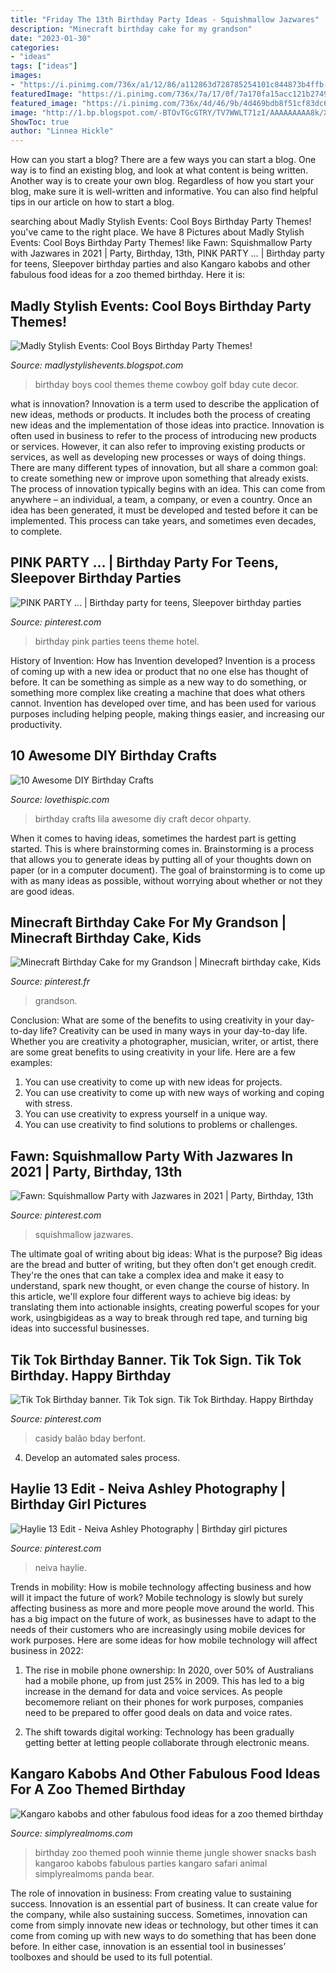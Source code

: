 ```yaml
---
title: "Friday The 13th Birthday Party Ideas - Squishmallow Jazwares"
description: "Minecraft birthday cake for my grandson"
date: "2023-01-30"
categories:
- "ideas"
tags: ["ideas"]
images:
- "https://i.pinimg.com/736x/a1/12/86/a112863d728785254101c844873b4ffb--pink-parties-theme-cakes.jpg"
featuredImage: "https://i.pinimg.com/736x/7a/17/0f/7a170fa15acc121b27493ac6c7e6540d.jpg"
featured_image: "https://i.pinimg.com/736x/4d/46/9b/4d469bdb8f51cf83dc601b3f33b2e2c5.jpg"
image: "http://1.bp.blogspot.com/-BTOvTGcGTRY/TV7WWLT71zI/AAAAAAAAA8k/XHzVlfRYM3A/s1600/Original_Boys-Birthday-Party-Kim-Stoegbauer-Cowboy-Theme-2_s3x4_lg.jpg"
ShowToc: true
author: "Linnea Hickle"
---
```



How can you start a blog?
There are a few ways you can start a blog. One way is to find an existing blog, and look at what content is being written. Another way is to create your own blog. Regardless of how you start your blog, make sure it is well-written and informative. You can also find helpful tips in our article on how to start a blog.

	

		
searching about Madly Stylish Events: Cool Boys Birthday Party Themes! you've came to the right place. We have 8 Pictures about Madly Stylish Events: Cool Boys Birthday Party Themes! like Fawn: Squishmallow Party with Jazwares in 2021 | Party, Birthday, 13th, PINK PARTY … | Birthday party for teens, Sleepover birthday parties and also Kangaro kabobs and other fabulous food ideas for a zoo themed birthday. Here it is:
		
    
## Madly Stylish Events: Cool Boys Birthday Party Themes!

<img loading=lazy src="http://1.bp.blogspot.com/-BTOvTGcGTRY/TV7WWLT71zI/AAAAAAAAA8k/XHzVlfRYM3A/s1600/Original_Boys-Birthday-Party-Kim-Stoegbauer-Cowboy-Theme-2_s3x4_lg.jpg" onerror="this.onerror=null;this.src='https://tse4.mm.bing.net/th?id=OIP.mT2wkVOoo53DzfWGXH9rvwHaJ3&amp;pid=15.1';" alt="Madly Stylish Events: Cool Boys Birthday Party Themes!">

_Source: madlystylishevents.blogspot.com_

>birthday boys cool themes theme cowboy golf bday cute decor. 

	

what is innovation?
Innovation is a term used to describe the application of new ideas, methods or products. It includes both the process of creating new ideas and the implementation of those ideas into practice. Innovation is often used in business to refer to the process of introducing new products or services. However, it can also refer to improving existing products or services, as well as developing new processes or ways of doing things.
There are many different types of innovation, but all share a common goal: to create something new or improve upon something that already exists. The process of innovation typically begins with an idea. This can come from anywhere – an individual, a team, a company, or even a country. Once an idea has been generated, it must be developed and tested before it can be implemented. This process can take years, and sometimes even decades, to complete.

    
## PINK PARTY … | Birthday Party For Teens, Sleepover Birthday Parties

<img loading=lazy src="https://i.pinimg.com/736x/a1/12/86/a112863d728785254101c844873b4ffb--pink-parties-theme-cakes.jpg" onerror="this.onerror=null;this.src='https://tse1.mm.bing.net/th?id=OIP.Lj7J9MPEcEqLdOe7TSiB9QHaJ3&amp;pid=15.1';" alt="PINK PARTY … | Birthday party for teens, Sleepover birthday parties">

_Source: pinterest.com_

>birthday pink parties teens theme hotel. 

	

History of Invention: How has Invention developed?
Invention is a process of coming up with a new idea or product that no one else has thought of before. It can be something as simple as a new way to do something, or something more complex like creating a machine that does what others cannot. Invention has developed over time, and has been used for various purposes including helping people, making things easier, and increasing our productivity.

    
## 10 Awesome DIY Birthday Crafts

<img loading=lazy src="http://www.lovethispic.com/uploaded_images/blogs/36-1400199455-2-1.jpg" onerror="this.onerror=null;this.src='https://tse4.mm.bing.net/th?id=OIP.LT-9nDiglVmRFj1vc5G2RwHaPH&amp;pid=15.1';" alt="10 Awesome DIY Birthday Crafts">

_Source: lovethispic.com_

>birthday crafts lila awesome diy craft decor ohparty. 

	

When it comes to having ideas, sometimes the hardest part is getting started. This is where brainstorming comes in. Brainstorming is a process that allows you to generate ideas by putting all of your thoughts down on paper (or in a computer document). The goal of brainstorming is to come up with as many ideas as possible, without worrying about whether or not they are good ideas.

    
## Minecraft Birthday Cake For My Grandson | Minecraft Birthday Cake, Kids

<img loading=lazy src="https://i.pinimg.com/736x/f3/2e/69/f32e69acacb766839a39395e419e780c--minecraft-birthday-cake-birthday-cakes.jpg" onerror="this.onerror=null;this.src='https://tse3.mm.bing.net/th?id=OIP.VrFNNaeliChErJvaRmdr9wHaJ3&amp;pid=15.1';" alt="Minecraft Birthday Cake for my Grandson | Minecraft birthday cake, Kids">

_Source: pinterest.fr_

>grandson. 

	

Conclusion: What are some of the benefits to using creativity in your day-to-day life?
Creativity can be used in many ways in your day-to-day life. Whether you are creativity a photographer, musician, writer, or artist, there are some great benefits to using creativity in your life. Here are a few examples:
1. You can use creativity to come up with new ideas for projects.
2. You can use creativity to come up with new ways of working and coping with stress.
3. You can use creativity to express yourself in a unique way.
4. You can use creativity to find solutions to problems or challenges.

    
## Fawn: Squishmallow Party With Jazwares In 2021 | Party, Birthday, 13th

<img loading=lazy src="https://i.pinimg.com/736x/4d/46/9b/4d469bdb8f51cf83dc601b3f33b2e2c5.jpg" onerror="this.onerror=null;this.src='https://tse1.mm.bing.net/th?id=OIP.msFhk72GNUQ2D5miH6Tw0QAAAA&amp;pid=15.1';" alt="Fawn: Squishmallow Party with Jazwares in 2021 | Party, Birthday, 13th">

_Source: pinterest.com_

>squishmallow jazwares. 

	

The ultimate goal of writing about big ideas: What is the purpose?
Big ideas are the bread and butter of writing, but they often don't get enough credit. They're the ones that can take a complex idea and make it easy to understand, spark new thought, or even change the course of history. In this article, we'll explore four different ways to achieve big ideas: by translating them into actionable insights, creating powerful scopes for your work, usingbigideas as a way to break through red tape, and turning big ideas into successful businesses.

    
## Tik Tok Birthday Banner. Tik Tok Sign. Tik Tok Birthday. Happy Birthday

<img loading=lazy src="https://i.pinimg.com/736x/7a/17/0f/7a170fa15acc121b27493ac6c7e6540d.jpg" onerror="this.onerror=null;this.src='https://tse2.mm.bing.net/th?id=OIP.NNEkaHvd1hY0omj2OBYkgwHaFj&amp;pid=15.1';" alt="Tik Tok Birthday banner. Tik Tok sign. Tik Tok Birthday. Happy Birthday">

_Source: pinterest.com_

>casidy balão bday berfont. 

	

4. Develop an automated sales process.

    
## Haylie 13 Edit - Neiva Ashley Photography | Birthday Girl Pictures

<img loading=lazy src="https://i.pinimg.com/736x/07/50/0c/07500c29630d620c761f8d710889e3c4.jpg" onerror="this.onerror=null;this.src='https://tse1.mm.bing.net/th?id=OIP.posOAb589obkwlZXn2_hugAAAA&amp;pid=15.1';" alt="Haylie 13 Edit - Neiva Ashley Photography | Birthday girl pictures">

_Source: pinterest.com_

>neiva haylie. 

	

Trends in mobility: How is mobile technology affecting business and how will it impact the future of work?
Mobile technology is slowly but surely affecting business as more and more people move around the world. This has a big impact on the future of work, as businesses have to adapt to the needs of their customers who are increasingly using mobile devices for work purposes. Here are some ideas for how mobile technology will affect business in 2022:
1) The rise in mobile phone ownership: In 2020, over 50% of Australians had a mobile phone, up from just 25% in 2009. This has led to a big increase in the demand for data and voice services. As people becomemore reliant on their phones for work purposes, companies need to be prepared to offer good deals on data and voice rates.

2) The shift towards digital working: Technology has been gradually getting better at letting people collaborate through electronic means.

    
## Kangaro Kabobs And Other Fabulous Food Ideas For A Zoo Themed Birthday

<img loading=lazy src="http://www.simplyrealmoms.com/wp-content/uploads/2012/11/IMG_4455.jpg" onerror="this.onerror=null;this.src='https://tse4.mm.bing.net/th?id=OIP.mMxaGi7QFe8KtJB2RKJc3QHaLH&amp;pid=15.1';" alt="Kangaro kabobs and other fabulous food ideas for a zoo themed birthday">

_Source: simplyrealmoms.com_

>birthday zoo themed pooh winnie theme jungle shower snacks bash kangaroo kabobs fabulous parties kangaro safari animal simplyrealmoms panda bear. 

	

The role of innovation in business: From creating value to sustaining success.
Innovation is an essential part of business. It can create value for the company, while also sustaining success. Sometimes, innovation can come from simply innovate new ideas or technology, but other times it can come from coming up with new ways to do something that has been done before. In either case, innovation is an essential tool in businesses’ toolboxes and should be used to its full potential.

